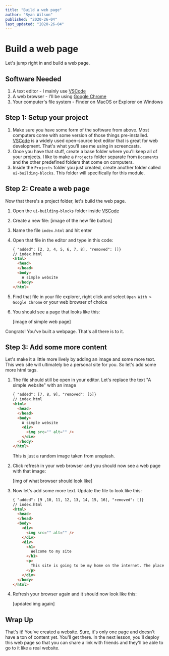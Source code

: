```yaml
---
title: "Build a web page"
author: "Ryan Wilson"
published: "2020-26-04"
last_updated: "2020-26-04"
---
```


# Build a web page

Let's jump right in and build a web page.

## Software Needed

1. A text editor - I mainly use [VSCode]()
2. A web browser - I'll be using [Google Chrome]()
3. Your computer's file system - Finder on MacOS or Explorer on Windows

## Step 1: Setup your project

1. Make sure you have some form of the software from above. Most computers come with some version of those things pre-installed. [VSCode]() is a widely used open-source text editor that is great for web development. That's what you'll see me using in screencasts.
1. Once you have that stuff, create a base folder where you'll keep all of your projects. I like to make a `Projects` folder separate from `Documents` and the other predefined folders that come on computers.
1. Inside the `Projects` folder you just created, create another folder called `ui-building-blocks`. This folder will specifically for this module.

## Step 2: Create a web page

Now that there's a project folder, let's build the web page.

1. Open the `ui-building-blocks` folder inside [VSCode]()

2. Create a new file: [image of the new file button]

3. Name the file `index.html` and hit enter

4. Open that file in the editor and type in this code:

   ```html
   { "added": [2, 3, 4, 5, 6, 7, 8], "removed": []}
   // index.html
   <html>
     <head>
     </head>
     <body>
       A simple website
     </body>
   </html>
   ```

5. Find that file in your file explorer, right click and select `Open With > Google Chrome` or your web browser of choice

6. You should see a page that looks like this:

   [image of simple web page]

Congrats! You've built a webpage. That's all there is to it.

## Step 3: Add some more content

Let's make it a little more lively by adding an image and some more text. This web site will ultimately be a personal site for you. So let's add some more html tags.

1. The file should still be open in your editor. Let's replace the text "A simple website" with an image

   ```html
   { "added": [7, 8, 9], "removed": [5]}
   // index.html
   <html>
     <head>
     </head>
     <body>
       A simple website
       <div>
         <img src="" alt="" />
       </div>
     </body>
   </html>
   ```

   This is just a random image taken from unsplash.

2. Click refresh in your web browser and you should now see a web page with that image:

   [img of what browser should look like]

3. Now let's add some more text. Update the file to look like this:

   ```html
   { "added": [9 ,10, 11, 12, 13, 14, 15, 16], "removed": []}
   // index.html
   <html>
     <head>
     </head>
     <body>
       <div>
         <img src="" alt="" />
       </div>
       <div>
         <h1>
           Welcome to my site
         </h1>
         <p>
           This site is going to be my home on the internet. The place where you can find all of my work and profiles. I will collect things here that I like.
         </p>
       </div>
     </body>
   </html>
   ```

4. Refresh your browser again and it should now look like this:

   [updated img again]



## Wrap Up

That's it! You've created a website. Sure, it's only one page and doesn't have a ton of content yet. You'll get there. In the next lesson, you'll deploy this web page so that you can share a link with friends and they'll be able to go to it like a real website.